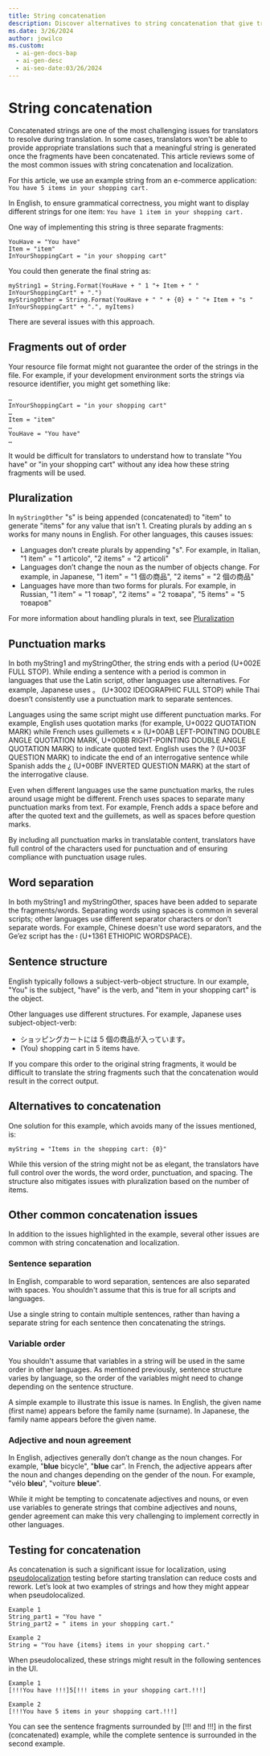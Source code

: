 ```yaml
---
title: String concatenation
description: Discover alternatives to string concatenation that give translators more control over words, order, punctuation, and spacing.
ms.date: 3/26/2024
author: jowilco
ms.custom:
  - ai-gen-docs-bap
  - ai-gen-desc
  - ai-seo-date:03/26/2024
---
```


# String concatenation

Concatenated strings are one of the most challenging issues for translators to resolve during translation. In some cases, translators won't be able to provide appropriate translations such that a meaningful string is generated once the fragments have been concatenated. This article reviews some of the most common issues with string concatenation and localization.

For this article, we use an example string from an e-commerce application: ```You have 5 items in your shopping cart.```

In English, to ensure grammatical correctness, you might want to display different strings for one item: ```You have 1 item in your shopping cart.```

One way of implementing this string is three separate fragments:

```text
YouHave = "You have"
Item = "item"
InYourShoppingCart = "in your shopping cart"
```

You could then generate the final string as:

```text
myString1 = String.Format(YouHave + " 1 "+ Item + " " InYourShoppingCart" + ".")
myStringOther = String.Format(YouHave + " " + {0} + " "+ Item + "s " InYourShoppingCart" + ".", myItems)
```

There are several issues with this approach.

## Fragments out of order

Your resource file format might not guarantee the order of the strings in the file. For example, if your development environment sorts the strings via resource identifier, you might get something like:

```text
…
InYourShoppingCart = "in your shopping cart"
…
Item = "item"
…
YouHave = "You have"
…
```

It would be difficult for translators to understand how to translate "You have" or "in your shopping cart" without any idea how these string fragments will be used.

## Pluralization

In ```myStringOther``` "s" is being appended (concatenated) to "item" to generate "items" for any value that isn't 1. Creating plurals by adding an s works for many nouns in English. For other languages, this causes issues:

- Languages don’t create plurals by appending "s". For example, in Italian, "1 item" = "1 articolo", "2 items" = "2 articoli"
- Languages don’t change the noun as the number of objects change. For example, in Japanese, "1 item" = "1 個の商品", "2 items" = "2 個の商品"
- Languages have more than two forms for plurals. For example, in Russian, "1 item" = "1 товар", "2 items" = "2 товара", "5 items" = "5 товаров"

For more information about handling plurals in text, see [Pluralization](pluralization.md)

## Punctuation marks

In both myString1 and myStringOther, the string ends with a period (U+002E FULL STOP). While ending a sentence with a period is common in languages that use the Latin script, other languages use alternatives. For example, Japanese uses 。 (U+3002 IDEOGRAPHIC FULL STOP) while Thai doesn’t consistently use a punctuation mark to separate sentences.

Languages using the same script might use different punctuation marks. For example, English uses quotation marks (for example, U+0022 QUOTATION MARK) while French uses guillemets « » (U+00AB LEFT-POINTING DOUBLE ANGLE QUOTATION MARK, U+00BB RIGHT-POINTING DOUBLE ANGLE QUOTATION MARK) to indicate quoted text. English uses the ? (U+003F QUESTION MARK) to indicate the end of an interrogative sentence while Spanish adds the ¿ (U+00BF INVERTED QUESTION MARK) at the start of the interrogative clause.

Even when different languages use the same punctuation marks, the rules around usage might be different. French uses spaces to separate many punctuation marks from text. For example, French adds a space before and after the quoted text and the guillemets, as well as spaces before question marks.

By including all punctuation marks in translatable content, translators have full control of the characters used for punctuation and of ensuring compliance with punctuation usage rules.

## Word separation

In both myString1 and myStringOther, spaces have been added to separate the fragments/words. Separating words using spaces is common in several scripts; other languages use different separator characters or don’t separate words. For example, Chinese doesn't use word separators, and the Ge’ez script has the ፡ (U+1361 ETHIOPIC WORDSPACE).

## Sentence structure

English typically follows a subject-verb-object structure. In our example, "You" is the subject, "have" is the verb, and "item in your shopping cart" is the object.

Other languages use different structures. For example, Japanese uses subject-object-verb:

- ショッピングカートには 5 個の商品が入っています。
- (You) shopping cart in 5 items have.

If you compare this order to the original string fragments, it would be difficult to translate the string fragments such that the concatenation would result in the correct output.

## Alternatives to concatenation

One solution for this example, which avoids many of the issues mentioned, is:

```text
myString = "Items in the shopping cart: {0}"
```

While this version of the string might not be as elegant, the translators have full control over the words, the word order, punctuation, and spacing. The structure also mitigates issues with pluralization based on the number of items.

## Other common concatenation issues

In addition to the issues highlighted in the example, several other issues are common with string concatenation and localization.

### Sentence separation

In English, comparable to word separation, sentences are also separated with spaces. You shouldn't assume that this is true for all scripts and languages.

Use a single string to contain multiple sentences, rather than having a separate string for each sentence then concatenating the strings.

### Variable order

You shouldn't assume that variables in a string will be used in the same order in other languages. As mentioned previously, sentence structure varies by language, so the order of the variables might need to change depending on the sentence structure.

A simple example to illustrate this issue is names. In English, the given name (first name) appears before the family name (surname). In Japanese, the family name appears before the given name.

### Adjective and noun agreement

In English, adjectives generally don’t change as the noun changes. For example, "**blue** bicycle", "**blue** car". In French, the adjective appears after the noun and changes depending on the gender of the noun. For example, "vélo **bleu**", "voiture **bleue**".

While it might be tempting to concatenate adjectives and nouns, or even use variables to generate strings that combine adjectives and nouns, gender agreement can make this very challenging to implement correctly in other languages.

## Testing for concatenation

As concatenation is such a significant issue for localization, using [pseudolocalization](../methodology/pseudolocalization.md) testing before starting translation can reduce costs and rework. Let’s look at two examples of strings and how they might appear when pseudolocalized.

```text
Example 1
String_part1 = "You have "
String_part2 = " items in your shopping cart."

Example 2
String = "You have {items} items in your shopping cart."
```

When pseudolocalized, these strings might result in the following sentences in the UI.

```text
Example 1
[!!!You have !!!]5[!!! items in your shopping cart.!!!]

Example 2
[!!!You have 5 items in your shopping cart.!!!]
```

You can see the sentence fragments surrounded by [!!! and !!!] in the first (concatenated) example, while the complete sentence is surrounded in the second example.

